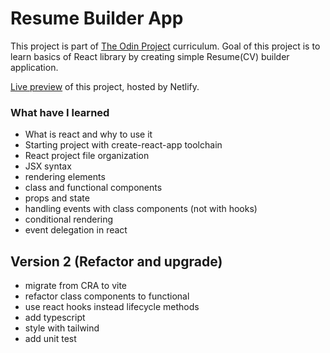 # Resume Builder App

This project is part of [The Odin Project](https://www.theodinproject.com/) curriculum. Goal of this project is to learn basics of React library by creating simple Resume(CV) builder application.

[Live preview](https://mojotron-cv-app.netlify.app/) of this project, hosted by Netlify.

### What have I learned

- What is react and why to use it
- Starting project with create-react-app toolchain
- React project file organization
- JSX syntax
- rendering elements
- class and functional components
- props and state
- handling events with class components (not with hooks)
- conditional rendering
- event delegation in react

## Version 2 (Refactor and upgrade)

- migrate from CRA to vite
- refactor class components to functional
- use react hooks instead lifecycle methods
- add typescript
- style with tailwind
- add unit test
